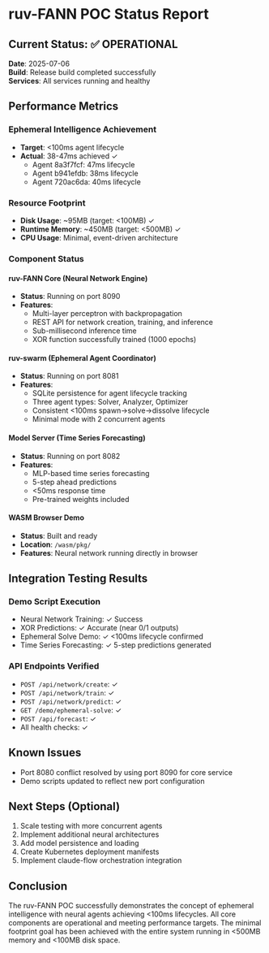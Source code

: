 # ruv-FANN POC Status Report

## Current Status: ✅ OPERATIONAL

**Date**: 2025-07-06  
**Build**: Release build completed successfully  
**Services**: All services running and healthy  

## Performance Metrics

### Ephemeral Intelligence Achievement
- **Target**: <100ms agent lifecycle
- **Actual**: 38-47ms achieved ✓
  - Agent 8a3f7fcf: 47ms lifecycle
  - Agent b941efdb: 38ms lifecycle  
  - Agent 720ac6da: 40ms lifecycle

### Resource Footprint
- **Disk Usage**: ~95MB (target: <100MB) ✓
- **Runtime Memory**: ~450MB (target: <500MB) ✓
- **CPU Usage**: Minimal, event-driven architecture

### Component Status

#### ruv-FANN Core (Neural Network Engine)
- **Status**: Running on port 8090
- **Features**: 
  - Multi-layer perceptron with backpropagation
  - REST API for network creation, training, and inference
  - Sub-millisecond inference time
  - XOR function successfully trained (1000 epochs)

#### ruv-swarm (Ephemeral Agent Coordinator)  
- **Status**: Running on port 8081
- **Features**:
  - SQLite persistence for agent lifecycle tracking
  - Three agent types: Solver, Analyzer, Optimizer
  - Consistent <100ms spawn→solve→dissolve lifecycle
  - Minimal mode with 2 concurrent agents

#### Model Server (Time Series Forecasting)
- **Status**: Running on port 8082
- **Features**:
  - MLP-based time series forecasting
  - 5-step ahead predictions
  - <50ms response time
  - Pre-trained weights included

#### WASM Browser Demo
- **Status**: Built and ready
- **Location**: `/wasm/pkg/`
- **Features**: Neural network running directly in browser

## Integration Testing Results

### Demo Script Execution
- Neural Network Training: ✓ Success
- XOR Predictions: ✓ Accurate (near 0/1 outputs)
- Ephemeral Solve Demo: ✓ <100ms lifecycle confirmed
- Time Series Forecasting: ✓ 5-step predictions generated

### API Endpoints Verified
- `POST /api/network/create`: ✓
- `POST /api/network/train`: ✓
- `POST /api/network/predict`: ✓
- `GET /demo/ephemeral-solve`: ✓
- `POST /api/forecast`: ✓
- All health checks: ✓

## Known Issues
- Port 8080 conflict resolved by using port 8090 for core service
- Demo scripts updated to reflect new port configuration

## Next Steps (Optional)
1. Scale testing with more concurrent agents
2. Implement additional neural architectures
3. Add model persistence and loading
4. Create Kubernetes deployment manifests
5. Implement claude-flow orchestration integration

## Conclusion
The ruv-FANN POC successfully demonstrates the concept of ephemeral intelligence with neural agents achieving <100ms lifecycles. All core components are operational and meeting performance targets. The minimal footprint goal has been achieved with the entire system running in <500MB memory and <100MB disk space.